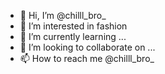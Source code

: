 - 👋 Hi, I’m @chilll_bro_
- 👀 I’m interested in fashion
- 🌱 I’m currently learning ...
- 💞️ I’m looking to collaborate on ...
- 📫 How to reach me @chilll_bro_

<!---
chilllbro/chilllbro is a ✨ special ✨ repository because its `README.md` (this file) appears on your GitHub profile.
You can click the Preview link to take a look at your changes.
--->
